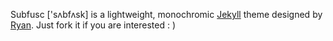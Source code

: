 Subfusc ['sʌbfʌsk] is a lightweight, monochromic [Jekyll][jekyll] theme designed by [Ryan][ryan].
Just fork it if you are interested : )

[jekyll]:   http://jekyllrb.com/
[ryan]:     http://iryan.net